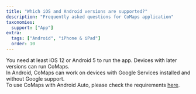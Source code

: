 ```yaml
---
title: "Which iOS and Android versions are supported?"
description: "Frequently asked questions for CoMaps application"
taxonomies:
  support: ["App"]
extra:
  tags: ["Android", "iPhone & iPad"]
  order: 10
---
```


You need at least iOS 12 or Android 5 to run the app. Devices with later versions can run CoMaps.  
In Android, CoMaps can work on devices with Google Services installed and without Google support.  
To use CoMaps with Android Auto, please check the requirements [here](@/support/how-to-use-android-auto/index.md).
